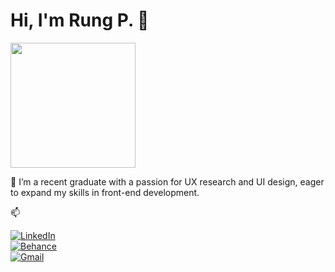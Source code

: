 # Hi, I'm Rung P. 👋
<img src="https://media.giphy.com/media/LpDiryMEixuceVyRMi/giphy.gif" width="200">

🌱
I’m a recent graduate with a passion for UX research and UI design, eager to expand my skills in front-end development.

📫

[![LinkedIn](https://img.shields.io/badge/LinkedIn-0A66C2?style=for-the-badge&logo=linkedin&logoColor=white)](https://www.linkedin.com/in/rungpilaipatpai)  
[![Behance](https://img.shields.io/badge/Behance-0057FF?style=for-the-badge&logo=behance&logoColor=white)](https://www.behance.net/rungpilaip)  
[![Gmail](https://img.shields.io/badge/Gmail-D14836?style=for-the-badge&logo=gmail&logoColor=white)](mailto:rungpilai.p@gmail.com)
